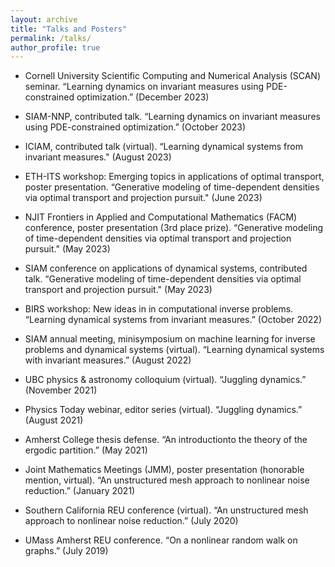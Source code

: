 ```yaml
---
layout: archive
title: "Talks and Posters"
permalink: /talks/
author_profile: true
---
```


* Cornell University Scientific Computing and Numerical Analysis (SCAN) seminar. “Learning dynamics on invariant measures using PDE-constrained optimization.” (December 2023)

* SIAM-NNP, contributed talk. “Learning dynamics on invariant measures using PDE-constrained optimization.” (October 2023)

* ICIAM, contributed talk (virtual). “Learning dynamical systems from invariant measures." (August 2023)

* ETH-ITS workshop: Emerging topics in applications of optimal transport, poster presentation. “Generative modeling of time-dependent densities via optimal transport and projection pursuit." (June 2023)

* NJIT Frontiers in Applied and Computational Mathematics (FACM) conference, poster presentation (3rd place prize). “Generative modeling of time-dependent densities via optimal transport and projection pursuit." (May 2023)

* SIAM conference on applications of dynamical systems, contributed talk. “Generative modeling of time-dependent densities via optimal transport and projection pursuit." (May 2023)

* BIRS workshop: New ideas in in computational inverse problems. “Learning dynamical systems from invariant measures.” (October 2022)

* SIAM annual meeting, minisymposium on machine learning for inverse problems and dynamical systems (virtual). “Learning dynamical systems with invariant measures.” (August 2022)

* UBC physics & astronomy colloquium (virtual). “Juggling dynamics.” (November 2021)

* Physics Today webinar, editor series (virtual). “Juggling dynamics.” (August 2021)

* Amherst College thesis defense. “An introductionto the theory of the ergodic partition.” (May 2021)

* Joint Mathematics Meetings (JMM), poster presentation (honorable mention, virtual). “An unstructured mesh approach to nonlinear noise reduction.” (January 2021)

* Southern California REU conference (virtual). “An unstructured mesh approach to nonlinear noise reduction.” (July 2020)

* UMass Amherst REU conference. “On a nonlinear random walk on graphs.” (July 2019)
